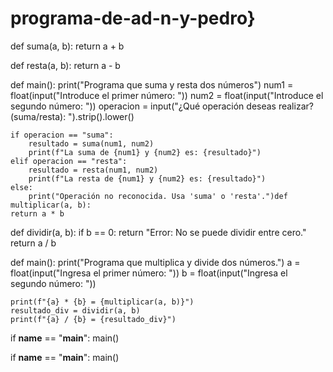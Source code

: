 # programa-de-ad-n-y-pedro}
def suma(a, b):
    return a + b

def resta(a, b):
    return a - b

def main():
    print("Programa que suma y resta dos números")
    num1 = float(input("Introduce el primer número: "))
    num2 = float(input("Introduce el segundo número: "))
    operacion = input("¿Qué operación deseas realizar? (suma/resta): ").strip().lower()

    if operacion == "suma":
        resultado = suma(num1, num2)
        print(f"La suma de {num1} y {num2} es: {resultado}")
    elif operacion == "resta":
        resultado = resta(num1, num2)
        print(f"La resta de {num1} y {num2} es: {resultado}")
    else:
        print("Operación no reconocida. Usa 'suma' o 'resta'.")def multiplicar(a, b):
    return a * b

def dividir(a, b):
    if b == 0:
        return "Error: No se puede dividir entre cero."
    return a / b

def main():
    print("Programa que multiplica y divide dos números.")
    a = float(input("Ingresa el primer número: "))
    b = float(input("Ingresa el segundo número: "))

    print(f"{a} * {b} = {multiplicar(a, b)}")
    resultado_div = dividir(a, b)
    print(f"{a} / {b} = {resultado_div}")

if __name__ == "__main__":
    main()

if __name__ == "__main__":
    main()
